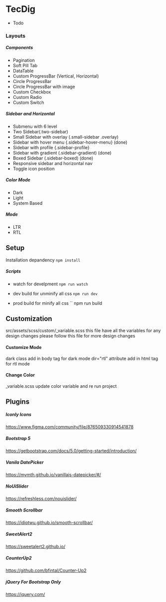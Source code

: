 # TecDig
- Todo
### Layouts

##### Components
- Pagination
- Soft Pill Tab
- DataTable
- Custom ProgressBar (Vertical, Horizontal)
- Circle ProgressBar
- Circle ProgressBar with image
- Custom Checkbox
- Custom Radio
- Custom Switch

##### Sidebar and Horizontal
- Submenu with 6 level
- Two Sidebar(.two-sidebar)
- Small Sidebar with overlay (.small-sidebar .overlay)
- Sidebar with hover menu {.sidebar-hover-menu} (done)
- Sidebar with profile {.sidebar-profile}
- Sidebar with gradient (.sidebar-gradient) (done)
- Boxed Sidebar (.sidebar-boxed) (done)
- Responsive sidebar and horizontal nav
- Toggle icon position

##### Color Mode
- Dark
- Light
- System Based

##### Mode
- LTR
- RTL

## Setup

Installation depandency
``
npm install
``

##### Scripts
- watch for develpment
``
npm run watch
``

- dev build for unminify all css
``
npm run dev
``

- prod build for minify all css
``
npm run build


## Customization
src/assets/scss/custom/_variable.scss this file have all the variables for any design changes please follow this file for more design changes
#### Customize Mode
dark class add in body tag for dark mode
dir="rtl" attribute add in html tag for rtl mode

#### Change Color
_variable.scss update color variable and re run project

## Plugins
##### Iconly Icons
https://www.figma.com/community/file/876509330914541878

##### Bootstrap 5
https://getbootstrap.com/docs/5.0/getting-started/introduction/

##### Vanila DatePicker
https://mymth.github.io/vanillajs-datepicker/#/

##### NoUiSlider
https://refreshless.com/nouislider/

##### Smooth Scrollbar
https://idiotwu.github.io/smooth-scrollbar/

##### SweetAlert2
https://sweetalert2.github.io/

##### CounterUp2
https://github.com/bfintal/Counter-Up2

##### jQuery For Bootstrap Only
https://jquery.com/

